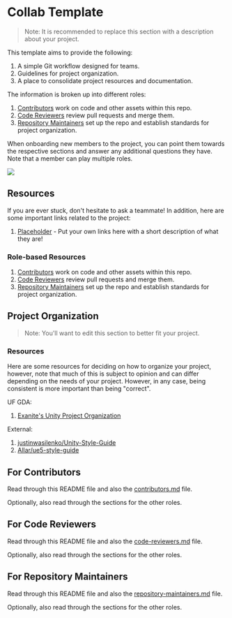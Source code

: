 # Collab Template

> Note: It is recommended to replace this section with a description about your project.

This template aims to provide the following:

1. A simple Git workflow designed for teams.
2. Guidelines for project organization.
3. A place to consolidate project resources and documentation.

The information is broken up into different roles:

1. [Contributors](#for-contributors) work on code and other assets within this repo.
2. [Code Reviewers](#for-code-reviewers) review pull requests and merge them.
3. [Repository Maintainers](#for-repository-maintainers) set up the repo and establish standards for project organization.

When onboarding new members to the project, you can point them towards
the respective sections and answer any additional questions they have.
Note that a member can play multiple roles.

[![](https://img.shields.io/badge/Repository%20Maintainers-Get%20Started-informational?style=flat&logoColor=white&color=3cad0f)](/docs/collab-template/repository-maintainers.md)

## Resources

If you are ever stuck, don't hesitate to ask a teammate! In addition, here are some important links related to the project:

1. [Placeholder]() - Put your own links here with a short description of what they are!

### Role-based Resources

1. [Contributors](#for-contributors) work on code and other assets within this repo.
2. [Code Reviewers](#for-code-reviewers) review pull requests and merge them.
3. [Repository Maintainers](#for-repository-maintainers) set up the repo and establish standards for project organization.

## Project Organization

> Note: You'll want to edit this section to better fit your project.

### Resources

Here are some resources for deciding on how to organize your
project, however, note that much of this is subject to opinion and can
differ depending on the needs of your project. However, in any case,
being consistent is more important than being "correct".

UF GDA:

1. [Exanite's Unity Project Organization](/docs/collab-template/project-organization_exanite.md)

External:

1. [justinwasilenko/Unity-Style-Guide](https://github.com/justinwasilenko/Unity-Style-Guide)
2. [Allar/ue5-style-guide](https://github.com/Allar/ue5-style-guide)

## For Contributors

Read through this README file and also the [contributors.md](/docs/collab-template/contributors.md) file.

Optionally, also read through the sections for the other roles.

## For Code Reviewers

Read through this README file and also the [code-reviewers.md](/docs/collab-template/code-reviewers.md) file.

Optionally, also read through the sections for the other roles.

## For Repository Maintainers

Read through this README file and also the [repository-maintainers.md](/docs/collab-template/repository-maintainers.md) file.

Optionally, also read through the sections for the other roles.